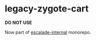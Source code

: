 # legacy-zygote-cart

**DO NOT USE**

Now part of [escalade-internal](https://github.com/escaladesports/escalade-internal/tree/master/packages/zygote-cart) monorepo.
